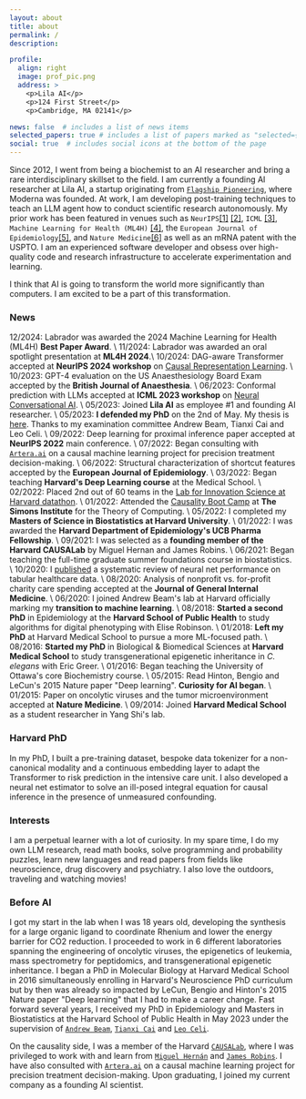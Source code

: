 ```yaml
---
layout: about
title: about
permalink: /
description: 

profile:
  align: right
  image: prof_pic.png
  address: >
    <p>Lila AI</p>
    <p>124 First Street</p>
    <p>Cambridge, MA 02141</p>

news: false  # includes a list of news items
selected_papers: true # includes a list of papers marked as "selected={true}"
social: true  # includes social icons at the bottom of the page
---
```


Since 2012, I went from being a biochemist to an AI researcher and bring a rare interdisciplinary skillset to the field. I am currently a founding AI researcher at Lila AI, a startup originating from <a href="https://www.flagshippioneering.com/companies?status=current">`Flagship Pioneering`</a>, where Moderna was founded. At work, I am developing post-training techniques to teach an LLM agent how to conduct scientific research autonomously. My prior work has been featured in venues such as `NeurIPS`<a href="https://proceedings.neurips.cc/paper_files/paper/2022/hash/487c9d6ef55e73aa9dfd4b48fe3713a6-Abstract-Conference.html">[1]</a> <a href="https://openreview.net/forum?id=sG6tdKozS7&referrer=%5Bthe%20profile%20of%20Manqing%20Liu%5D(%2Fprofile%3Fid%3D~Manqing_Liu1)">[2]</a>, `ICML` <a href="https://arxiv.org/abs/2305.18404">[3]</a>, `Machine Learning for Health (ML4H)` <a href="https://openreview.net/forum?id=JpeY8Umenv&referrer=%5Bthe%20profile%20of%20David%20Remy%20Bellamy%5D(%2Fprofile%3Fid%3D~David_Remy_Bellamy1)">[4]</a>, the `European Journal of Epidemiology`<a href="https://link.springer.com/article/10.1007/s10654-022-00892-3">[5]</a>, and `Nature Medicine`<a href="https://pubmed.ncbi.nlm.nih.gov/25894825/">[6]</a> as well as an mRNA patent with the USPTO. I am an experienced software developer and obsess over high-quality code and research infrastructure to accelerate experimentation and learning. 

I think that AI is going to transform the world more significantly than computers. I am excited to be a part of this transformation.

### News

12/2024: Labrador was awarded the 2024 Machine Learning for Health (ML4H) **Best Paper Award**. \\
11/2024: Labrador was awarded an oral spotlight presentation at **ML4H 2024**.\\
10/2024: DAG-aware Transformer accepted at **NeurIPS 2024 workshop** on <a href="https://neurips.cc/virtual/2023/workshop/66497">Causal Representation Learning</a>. \\
10/2023: GPT-4 evaluation on the US Anaesthesiology Board Exam accepted by the **British Journal of Anaesthesia**. \\
06/2023: Conformal prediction with LLMs accepted at **ICML 2023 workshop** on <a href="https://icml.cc/virtual/2023/workshop/21485">Neural Conversational AI</a>. \\
05/2023: Joined **Lila AI** as employee #1 and founding AI researcher. \\
05/2023: **I defended my PhD** on the 2nd of May. My thesis is <a href="https://www.proquest.com/openview/c66cd47ee37ad3d68452fffc9f919e7b/1?pq-origsite=gscholar&cbl=18750&diss=y">here</a>. Thanks to my examination committee Andrew Beam, Tianxi Cai and Leo Celi. \\
09/2022: Deep learning for proximal inference paper accepted at **NeurIPS 2022** main conference. \\
07/2022: Began consulting with <a href="https://artera.ai/">`Artera.ai`</a> on a causal machine learning project for precision treatment decision-making. \\
06/2022: Structural characterization of shortcut features accepted by the **European Journal of Epidemiology**. \\
03/2022: Began teaching **Harvard's Deep Learning course** at the Medical School. \\
02/2022: Placed 2nd out of 60 teams in the <a href="https://sites.google.com/view/datathonatlish">Lab for Innovation Science at Harvard datathon</a>. \\
01/2022: Attended the <a href="https://simons.berkeley.edu/workshops/causality-boot-camp">Causality Boot Camp</a> at **The Simons Institute** for the Theory of Computing. \\
05/2022: I completed my **Masters of Science in Biostatistics at Harvard University**. \\
01/2022: I was awarded the **Harvard Department of Epidemiology's UCB Pharma Fellowship**. \\
09/2021: I was selected as a **founding member of the Harvard CAUSALab** by Miguel Hernan and James Robins. \\
06/2021: Began teaching the full-time graduate summer foundations course in biostatistics. \\
10/2020: I <a href="https://arxiv.org/abs/2010.01149">published</a> a systematic review of neural net performance on tabular healthcare data. \\
08/2020: Analysis of nonprofit vs. for-profit charity care spending accepted at the **Journal of General Internal Medicine**. \\
06/2020: I joined Andrew Beam's lab at Harvard officially marking my **transition to machine learning**. \\
08/2018: **Started a second PhD** in Epidemiology at the **Harvard School of Public Health** to study algorithms for digital phenotyping with Elise Robinson. \\
01/2018: **Left my PhD** at Harvard Medical School to pursue a more ML-focused path. \\
08/2016: **Started my PhD** in Biological & Biomedical Sciences at **Harvard Medical School** to study transgenerational epigenetic inheritance in *C. elegans* with Eric Greer. \\
01/2016: Began teaching the University of Ottawa's core Biochemistry course. \\
05/2015: Read Hinton, Bengio and LeCun's 2015 Nature paper "Deep learning". **Curiosity for AI began**. \\
01/2015: Paper on oncolytic viruses and the tumor microenvironment accepted at **Nature Medicine**. \\
09/2014: Joined **Harvard Medical School** as a student researcher in Yang Shi's lab.


### Harvard PhD 
In my PhD, I built a pre-training dataset, bespoke data tokenizer for a non-canonical modality and a continuous embedding layer to adapt the Transformer to risk prediction in the intensive care unit. I also developed a neural net estimator to solve an ill-posed integral equation for causal inference in the presence of unmeasured confounding. 

### Interests
I am a perpetual learner with a lot of curiosity. In my spare time, I do my own LLM research, read math books, solve programming and probability puzzles, learn new languages and read papers from fields like neuroscience, drug discovery and psychiatry. I also love the outdoors, traveling and watching movies!

### Before AI
I got my start in the lab when I was 18 years old, developing the synthesis for a large organic ligand to coordinate Rhenium and lower the energy barrier for CO2 reduction. I proceeded to work in 6 different laboratories spanning the engineering of oncolytic viruses, the epigenetics of leukemia, mass spectrometry for peptidomics, and transgenerational epigenetic inheritance. I began a PhD in Molecular Biology at Harvard Medical School in 2016 simultaneously enrolling in Harvard's Neuroscience PhD curriculum but by then was already so impacted by LeCun, Bengio and Hinton's 2015 Nature paper "Deep learning" that I had to make a career change. Fast forward several years, I received my PhD in Epidemiology and Masters in Biostatistics at the Harvard School of Public Health in May 2023 under the supervision of <a href="https://twitter.com/AndrewLBeam?ref_src=twsrc%5Egoogle%7Ctwcamp%5Eserp%7Ctwgr%5Eauthor">`Andrew Beam`</a>, <a href="https://en.wikipedia.org/wiki/Tianxi_Cai">`Tianxi Cai`</a> and <a href="https://scholar.google.com/citations?user=kssA7YwAAAAJ&hl=en">`Leo Celi`</a>.

<!-- I am a PhD candidate at Harvard University in the <a href="https://www.hsph.harvard.edu/epidemiology/">`Department of Epidemiology`</a> advised by <a href="http://beamlab.org/">`Andrew Beam`</a>. 
Broadly speaking, I do medical deep learning and causal inference research. For example, I have trained Transformers on electronic health records, which can be later fine-tuned on downstream tasks such as in-hospital mortality prediction in the intensive care unit. I have also developed a novel way to adjust for unmeasured confounding by adapting the <a href="https://arxiv.org/abs/2009.10982">`proximal inference framework`</a> to work with neural networks. -->

On the causality side, I was a member of the Harvard <a href="https://causalab.sph.harvard.edu/">`CAUSALab`</a>, where I was privileged to work with and learn from <a href="https://twitter.com/_miguelhernan">`Miguel Hernán`</a> and <a href="https://scholar.google.com/citations?user=RKGsk9cAAAAJ&hl=en">`James Robins`</a>. I have also consulted with <a href="https://artera.ai/">`Artera.ai`</a> on a causal machine learning project for precision treatment decision-making. Upon graduating, I joined my current company as a founding AI scientist.


<!-- Stemming from my 6 years of experience as a molecular biologist, I have a particular interest in the use of machine learning for drug discovery, protein engineering and the conduct of science more generally. -->

<!-- interested in, what I may dare to call, the future of Artificial Intelligence. 

What does this have to do with Epidemiology? As many people have said before me, this future necessarily involves causality. And causality is the language of Epidemiology. Similarly, robust AI promises to have far-reaching consequences for our healthcare systems, and thus, for public health.

I do not subscribe to a single discipline, but rather deliberately maintain an eclectic focus, in search of big ideas from all domains. My background training is in biochemistry, molecular biology, and epidemiology, whereas I am mostly self-taught in mathematics, computer science, and statistics.   -->
